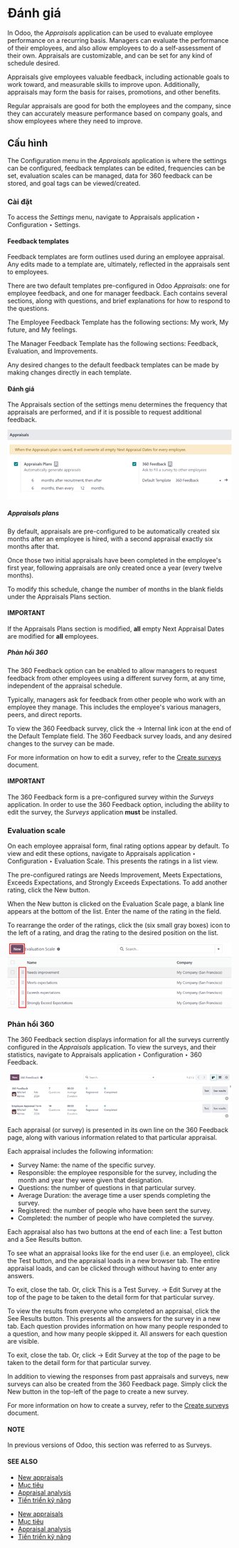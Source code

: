 # Đánh giá

In Odoo, the *Appraisals* application can be used to evaluate employee performance on a recurring
basis. Managers can evaluate the performance of their employees, and also allow employees to do a
self-assessment of their own. Appraisals are customizable, and can be set for any kind of schedule
desired.

Appraisals give employees valuable feedback, including actionable goals to work toward, and
measurable skills to improve upon. Additionally, appraisals may form the basis for raises,
promotions, and other benefits.

Regular appraisals are good for both the employees and the company, since they can accurately
measure performance based on company goals, and show employees where they need to improve.

## Cấu hình

The Configuration menu in the *Appraisals* application is where the settings can be
configured, feedback templates can be edited, frequencies can be set, evaluation scales can be
managed, data for 360 feedback can be stored, and goal tags can be viewed/created.

### Cài đặt

To access the *Settings* menu, navigate to Appraisals application ‣ Configuration
‣ Settings.

#### Feedback templates

Feedback templates are form outlines used during an employee appraisal. Any edits made to a template
are, ultimately, reflected in the appraisals sent to employees.

There are two default templates pre-configured in Odoo *Appraisals*: one for employee feedback, and
one for manager feedback. Each contains several sections, along with questions, and brief
explanations for how to respond to the questions.

The Employee Feedback Template has the following sections: My work,
My future, and My feelings.

The Manager Feedback Template has the following sections: Feedback,
Evaluation, and Improvements.

Any desired changes to the default feedback templates can be made by making changes directly in each
template.

#### Đánh giá

The Appraisals section of the settings menu determines the frequency that appraisals are
performed, and if it is possible to request additional feedback.

![The appraisals sections with the timeline filled in and 360 feedback enabled.](appraisals/appraisals-setting.png)

<a id="appraisals-appraisal-plan"></a>

##### Appraisals plans

By default, appraisals are pre-configured to be automatically created six months after an employee
is hired, with a second appraisal exactly six months after that.

Once those two initial appraisals have been completed in the employee's first year, following
appraisals are only created once a year (every twelve months).

To modify this schedule, change the number of months in the blank fields under the
Appraisals Plans section.

#### IMPORTANT
If the Appraisals Plans section is modified, **all** empty Next Appraisal
Dates are modified for **all** employees.

##### Phản hồi 360

The 360 Feedback option can be enabled to allow managers to request feedback from other
employees using a different survey form, at any time, independent of the appraisal schedule.

Typically, managers ask for feedback from other people who work with an employee they manage. This
includes the employee's various managers, peers, and direct reports.

To view the 360 Feedback survey, click the → Internal link icon at the end
of the Default Template field. The 360 Feedback survey loads, and any
desired changes to the survey can be made.

For more information on how to edit a survey, refer to the [Create surveys](../marketing/surveys/create.md)
document.

#### IMPORTANT
The 360 Feedback form is a pre-configured survey within the *Surveys* application. In
order to use the 360 Feedback option, including the ability to edit the survey, the
*Surveys* application **must** be installed.

### Evaluation scale

On each employee appraisal form, final rating options appear by default. To view and edit these
options, navigate to Appraisals application ‣ Configuration ‣ Evaluation Scale.
This presents the ratings in a list view.

The pre-configured ratings are Needs Improvement, Meets Expectations,
Exceeds Expectations, and Strongly Exceeds Expectations. To add another
rating, click the New button.

When the New button is clicked on the Evaluation Scale page, a blank line
appears at the bottom of the list. Enter the name of the rating in the field.

To rearrange the order of the ratings, click the (six small gray boxes) icon to the left
of a rating, and drag the rating to the desired position on the list.

![The evaluation scale, with the new button and click and drag icons highlighted.](appraisals/evaluation-scale.png)

### Phản hồi 360

The 360 Feedback section displays information for all the surveys currently configured
in the *Appraisals* application. To view the surveys, and their statistics, navigate to
Appraisals application ‣ Configuration ‣ 360 Feedback.

![A list view of all available surveys in the Appraisals application.](appraisals/survey-list.png)

Each appraisal (or survey) is presented in its own line on the 360 Feedback page, along
with various information related to that particular appraisal.

Each appraisal includes the following information:

- Survey Name: the name of the specific survey.
- Responsible: the employee responsible for the survey, including the month and year
  they were given that designation.
- Questions: the number of questions in that particular survey.
- Average Duration: the average time a user spends completing the survey.
- Registered: the number of people who have been sent the survey.
- Completed: the number of people who have completed the survey.

Each appraisal also has two buttons at the end of each line: a Test button and a
See Results button.

To see what an appraisal looks like for the end user (i.e. an employee), click the Test
button, and the appraisal loads in a new browser tab. The entire appraisal loads, and can be clicked
through without having to enter any answers.

To exit, close the tab. Or, click This is a Test Survey. → Edit Survey at the top of the
page to be taken to the detail form for that particular survey.

To view the results from everyone who completed an appraisal, click the See Results
button. This presents all the answers for the survey in a new tab. Each question provides
information on how many people responded to a question, and how many people skipped it. All answers
for each question are visible.

To exit, close the tab. Or, click → Edit Survey at the top of the page to be taken to
the detail form for that particular survey.

In addition to viewing the responses from past appraisals and surveys, new surveys can also be
created from the 360 Feedback page. Simply click the New button in the
top-left of the page to create a new survey.

For more information on how to create a survey, refer to the [Create surveys](../marketing/surveys/create.md)
document.

#### NOTE
In previous versions of Odoo, this section was referred to as Surveys.

#### SEE ALSO
- [New appraisals](appraisals/new_appraisals.md)
- [Mục tiêu](appraisals/goals.md)
- [Appraisal analysis](appraisals/appraisal_analysis.md)
- [Tiến triển kỹ năng](appraisals/skills_evolution.md)

* [New appraisals](appraisals/new_appraisals.md)
* [Mục tiêu](appraisals/goals.md)
* [Appraisal analysis](appraisals/appraisal_analysis.md)
* [Tiến triển kỹ năng](appraisals/skills_evolution.md)
